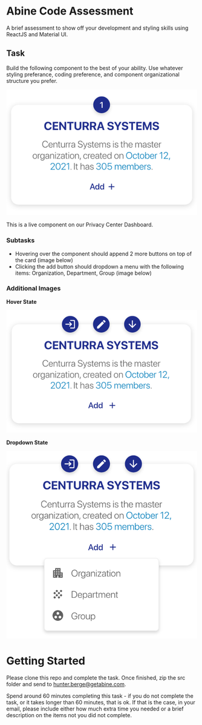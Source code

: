 
# Abine Code Assessment

A brief assessment to show off your development and styling skills using ReactJS and Material UI.



## Task

Build the following component to the best of your ability. Use whatever styling preferance, coding preference, and component organizational structure you prefer.

![Component to Replicate](https://github.com/berge-business/code_assessment-react_card_component_mui/blob/master/assets/component.png?raw=true)

This is a live component on our Privacy Center Dashboard.


### Subtasks

- Hovering over the component should append 2 more buttons on top of the card (image below)
- Clicking the add button should dropdown a menu with the following items: Organization, Department, Group (image below)

### Additional Images

**Hover State**

![Hover State](https://github.com/berge-business/code_assessment-react_card_component_mui/blob/master/assets/hover_state.png?raw=true)

**Dropdown State**

![Dropdown](https://github.com/berge-business/code_assessment-react_card_component_mui/blob/master/assets/dropdown.png?raw=true)


# Getting Started

Please clone this repo and complete the task. Once finished, zip the src folder and send to hunter.berge@getabine.com.

Spend around 60 minutes completing this task - if you do not complete the task, or it takes longer than 60 minutes, that is ok. If that is the case, in your email, please include either how much extra time you needed or a brief description on the items not you did not complete.
